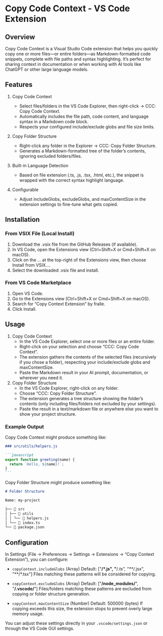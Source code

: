 # Copy Code Context - VS Code Extension

## Overview

Copy Code Context is a Visual Studio Code extension that helps you quickly copy one or more files—or entire folders—as Markdown-formatted code snippets, complete with file paths and syntax highlighting. It’s perfect for sharing context in documentation or when working with AI tools like ChatGPT or other large language models.

## Features

1. Copy Code Context

   - Select files/folders in the VS Code Explorer, then right-click → CCC: Copy Code Context.
   - Automatically includes the file path, code content, and language syntax in a Markdown code block.
   - Respects your configured include/exclude globs and file size limits.

2. Copy Folder Structure

   - Right-click any folder in the Explorer → CCC: Copy Folder Structure.
   - Generates a Markdown-formatted tree of the folder’s contents, ignoring excluded folders/files.

3. Built-in Language Detection

   - Based on file extension (.ts, .js, .tsx, .html, etc.), the snippet is wrapped with the correct syntax highlight language.

4. Configurable
   - Adjust includeGlobs, excludeGlobs, and maxContentSize in the extension settings to fine-tune what gets copied.

## Installation

### From VSIX File (Local Install)

1. Download the .vsix file from the GitHub Releases (if available).
2. In VS Code, open the Extensions view (Ctrl+Shift+X or Cmd+Shift+X on macOS).
3. Click on the ... at the top-right of the Extensions view, then choose Install from VSIX....
4. Select the downloaded .vsix file and install.

### From VS Code Marketplace

1. Open VS Code.
2. Go to the Extensions view (Ctrl+Shift+X or Cmd+Shift+X on macOS).
3. Search for “Copy Context Extension” by fralle.
4. Click Install.

## Usage

1. Copy Code Context
   - In the VS Code Explorer, select one or more files or an entire folder.
   - Right-click on your selection and choose “CCC: Copy Code Context”.
   - The extension gathers the contents of the selected files (recursively if you chose a folder), respecting your include/exclude globs and maxContentSize.
   - Paste the Markdown result in your AI prompt, documentation, or wherever you need it.
2. Copy Folder Structure
   - In the VS Code Explorer, right-click on any folder.
   - Choose “CCC: Copy Folder Structure”.
   - The extension generates a tree structure showing the folder’s contents (only including files/folders not excluded by your settings).
   - Paste the result in a text/markdown file or anywhere else you want to show your project structure.

### Example Output

Copy Code Context might produce something like:

````markdown
### src/utils/helpers.js

```javascript
export function greeting(name) {
  return `Hello, ${name}!`;
}
```
````

Copy Folder Structure might produce something like:

```markdown
# Folder Structure

Name: my-project

├── 📁 src
│ ├── 📁 utils
│ │ └── 📄 helpers.js
│ └── 📄 index.ts
└── 📄 package.json
```

## Configuration

In Settings (File → Preferences → Settings → Extensions → “Copy Context Extension”), you can configure:

- `copyContext.includeGlobs` (Array)
  Default: ["**/*.js", "**/*.ts", "**/*.jsx", "**/*.tsx"]
  Files matching these patterns will be considered for copying.

- `copyContext.excludeGlobs` (Array)
  Default: ["**/node_modules/**", "**/.vscode/**"]
  Files/folders matching these patterns are excluded from copying or folder structure generation.

- `copyContext.maxContentSize` (Number)
  Default: 500000 (bytes)
  If copying exceeds this size, the extension stops to prevent overly large memory usage.

You can adjust these settings directly in your `.vscode/settings.json` or through the VS Code GUI settings.
